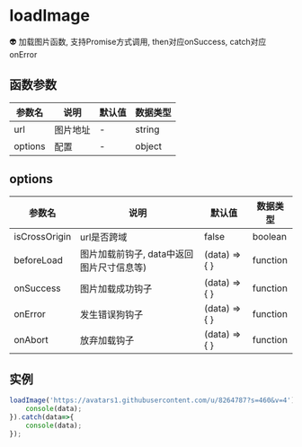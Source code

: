 # loadImage
:alien: 加载图片函数, 支持Promise方式调用, then对应onSuccess, catch对应onError

## 函数参数 
| 参数名 | 说明 | 默认值 | 数据类型 |
| --- | --- | --- | --- |
| url | 图片地址 | - |string|
| options | 配置 | - | object |

## options 
| 参数名 | 说明 | 默认值 | 数据类型 |
| --- | --- | --- | --- |
| isCrossOrigin | url是否跨域 | false |boolean|
| beforeLoad | 图片加载前钩子, data中返回图片尺寸信息等) | (data) => { } | function |
| onSuccess | 图片加载成功钩子 | (data) => { } | function |
| onError | 发生错误狗钩子 | (data) => { } | function |
| onAbort | 放弃加载钩子 | (data) => { } | function |

## 实例 
``` javascript
loadImage('https://avatars1.githubusercontent.com/u/8264787?s=460&v=4').then(data=>{
    console(data);
}).catch(data=>{
    console(data);
});
```
